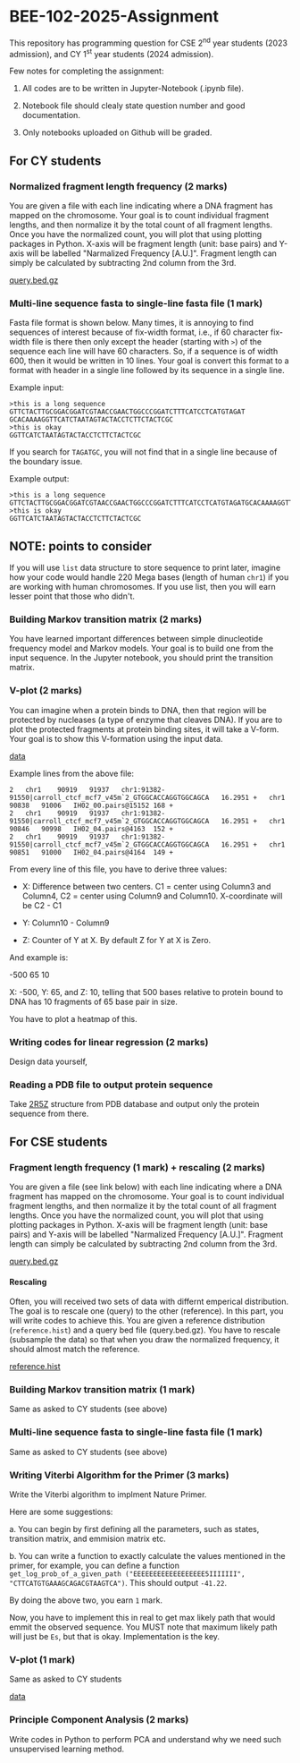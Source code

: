 # BEE-102-2025-Assignment

This repository has programming question for CSE 2<sup>nd</sup> year students
(2023 admission), and CY 1<sup>st</sup> year students (2024 admission).

Few notes for completing the assignment:

1. All codes are to be written in Jupyter-Notebook (.ipynb file). 

2. Notebook file should clealy state question number and good documentation. 

3. Only notebooks uploaded on Github will be graded. 


## For CY students

### Normalized fragment length frequency (2 marks)

You are given a file with each line indicating where a DNA fragment has mapped
on the chromosome. Your goal is to count individual fragment lengths, and then
normalize it by the total count of all fragment lengths. Once you have the
normalized count, you will plot that using plotting packages in Python. X-axis
will be fragment length (unit: base pairs) and Y-axis will be labelled
"Narmalized Frequency [A.U.]". Fragment length can simply be calculated by
subtracting 2nd column from the 3rd.

[query.bed.gz](https://figshare.com/ndownloader/files/53306780?private_link=727f8d920a1b8415f09a) 

### Multi-line sequence fasta to single-line fasta file (1 mark)

Fasta file format is shown below. Many times, it is annoying to find sequences
of interest because of fix-width format, i.e., if 60 character fix-width file
is there then only except the header (starting with `>`) of the sequence each
line will have 60 characters. So, if a sequence is of width 600, then it would
be written in 10 lines. Your goal is convert this format to a format with
header in a single line followed by its sequence in a single line. 

Example input:

```
>this is a long sequence
GTTCTACTTGCGGACGGATCGTAACCGAACTGGCCCGGATCTTTCATCCTCATGTAGAT
GCACAAAAGGTTCATCTAATAGTACTACCTCTTCTACTCGC
>this is okay
GGTTCATCTAATAGTACTACCTCTTCTACTCGC 

```

If you search for `TAGATGC`, you will not find that in a single line because of
the boundary issue. 

Example output: 

```
>this is a long sequence
GTTCTACTTGCGGACGGATCGTAACCGAACTGGCCCGGATCTTTCATCCTCATGTAGATGCACAAAAGGTTCATCTAATAGTACTACCTCTTCTACTCGC
>this is okay
GGTTCATCTAATAGTACTACCTCTTCTACTCGC 

```

NOTE: points to consider
-----
If you will use `list` data structure to store sequence to print later, imagine
how your code would handle 220 Mega bases (length of human `chr1`) if you are
working with human chromosomes. If you use list, then you will earn lesser
point that those who didn't.


### Building Markov transition matrix (2 marks)

You have learned important differences between simple dinucleotide frequency
model and Markov models. Your goal is to build one from the input sequence. In
the Jupyter notebook, you should print the transition matrix. 


### V-plot (2 marks)

You can imagine when a protein binds to DNA, then that region will be protected
by nucleases (a type of enzyme that cleaves DNA). If you are to plot the
protected fragments at protein binding sites, it will take a V-form. Your goal
is to show this V-formation using the input data. 

[data](https://figshare.com/ndownloader/files/49307590)

Example lines from the above file: 

```
2	chr1	90919	91937	chr1:91382-91550|carroll_ctcf_mcf7_v45m`2_GTGGCACCAGGTGGCAGCA	16.2951	+	chr1	90838	91006	IH02_00.pairs@15152	168	+
2	chr1	90919	91937	chr1:91382-91550|carroll_ctcf_mcf7_v45m`2_GTGGCACCAGGTGGCAGCA	16.2951	+	chr1	90846	90998	IH02_04.pairs@4163	152	+
2	chr1	90919	91937	chr1:91382-91550|carroll_ctcf_mcf7_v45m`2_GTGGCACCAGGTGGCAGCA	16.2951	+	chr1	90851	91000	IH02_04.pairs@4164	149	+
```

From every line of this file, you have to derive three values:

- X: Difference between two centers. C1 = center using Column3 and Column4, C2 = center using Column9 and Column10. X-coordinate will be C2 - C1 

- Y: Column10 - Column9 

- Z: Counter of Y at X. By default Z for Y at X is Zero. 

And example is:

-500 65 10

X: -500, Y: 65, and Z: 10, telling that 500 bases relative to protein bound to DNA has 10 fragments of 65 base pair in size.

You have to plot a heatmap of this.  

### Writing codes for linear regression (2 marks)

Design data yourself, 

### Reading a PDB file to output protein sequence

Take [2R5Z](https://files.rcsb.org/download/2R5Z.pdb) structure from PDB database and output only the protein sequence from there.

## For CSE students

### Fragment length frequency (1 mark) + rescaling (2 marks) 

You are given a file (see link below) with each line indicating where a DNA fragment has mapped
on the chromosome. Your goal is to count individual fragment lengths, and then
normalize it by the total count of all fragment lengths. Once you have the
normalized count, you will plot that using plotting packages in Python. X-axis
will be fragment length (unit: base pairs) and Y-axis will be labelled
"Narmalized Frequency [A.U.]". Fragment length can simply be calculated by
subtracting 2nd column from the 3rd.

[query.bed.gz](https://figshare.com/ndownloader/files/53306780?private_link=727f8d920a1b8415f09a) 

#### Rescaling

Often, you will received two sets of data with differnt emperical distribution.
The goal is to rescale one (query) to the other (reference). In this part, you
will write codes to achieve this. You are given a reference distribution
(`reference.hist`) and a query bed file (query.bed.gz). You have to rescale
(subsample the data) so that when you draw the normalized frequency, it should
almost match the reference. 

[reference.hist](https://figshare.com/ndownloader/files/53306810?private_link=727f8d920a1b8415f09a)

### Building Markov transition matrix (1 mark)

Same as asked to CY students (see above)

### Multi-line sequence fasta to single-line fasta file (1 mark)

Same as asked to CY students (see above)

### Writing Viterbi Algorithm for the Primer (3 marks) 

Write the Viterbi algorithm to implment Nature Primer.

Here are some suggestions:

a. You can begin by first defining all the parameters, such as states, transition matrix, and emmision matrix etc.

b. You can write a function to exactly calculate the values mentioned in the primer, for example, you can define a function `get_log_prob_of_a_given_path ("EEEEEEEEEEEEEEEEEE5IIIIIII", "CTTCATGTGAAAGCAGACGTAAGTCA")`. This should output `-41.22`. 

By doing the above two, you earn `1` mark. 

Now, you have to implement this in real to get max likely path that would emmit the observed sequence. You MUST note that  maximum likely path will just be `Es`, but that is okay. Implementation is the key. 

### V-plot (1 mark)

Same as asked to CY students 

[data](https://figshare.com/ndownloader/files/49307590)

### Principle Component Analysis (2 marks)

Write codes in Python to perform PCA and understand why we need such
unsupervised learning method. 
